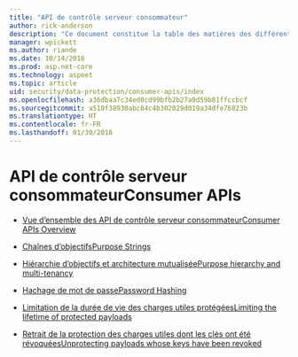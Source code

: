```yaml
---
title: "API de contrôle serveur consommateur"
author: rick-anderson
description: "Ce document constitue la table des matières des différentes rubriques relatives à la protection des données d’API consommateur ASP.NET Core."
manager: wpickett
ms.author: riande
ms.date: 10/14/2016
ms.prod: asp.net-core
ms.technology: aspnet
ms.topic: article
uid: security/data-protection/consumer-apis/index
ms.openlocfilehash: a36dbaa7c34ed0cd99bfb2b27a9d59b81ffccbcf
ms.sourcegitcommit: a510f38930abc84c4b302029d019a34dfe76823b
ms.translationtype: HT
ms.contentlocale: fr-FR
ms.lasthandoff: 01/30/2018
---
```

# <a name="consumer-apis"></a><span data-ttu-id="c101a-103">API de contrôle serveur consommateur</span><span class="sxs-lookup"><span data-stu-id="c101a-103">Consumer APIs</span></span>

* [<span data-ttu-id="c101a-104">Vue d’ensemble des API de contrôle serveur consommateur</span><span class="sxs-lookup"><span data-stu-id="c101a-104">Consumer APIs Overview</span></span>](overview.md)

* [<span data-ttu-id="c101a-105">Chaînes d’objectifs</span><span class="sxs-lookup"><span data-stu-id="c101a-105">Purpose Strings</span></span>](purpose-strings.md)

* [<span data-ttu-id="c101a-106">Hiérarchie d’objectifs et architecture mutualisée</span><span class="sxs-lookup"><span data-stu-id="c101a-106">Purpose hierarchy and multi-tenancy</span></span>](purpose-strings-multitenancy.md)

* [<span data-ttu-id="c101a-107">Hachage de mot de passe</span><span class="sxs-lookup"><span data-stu-id="c101a-107">Password Hashing</span></span>](password-hashing.md)

* [<span data-ttu-id="c101a-108">Limitation de la durée de vie des charges utiles protégées</span><span class="sxs-lookup"><span data-stu-id="c101a-108">Limiting the lifetime of protected payloads</span></span>](limited-lifetime-payloads.md)

* [<span data-ttu-id="c101a-109">Retrait de la protection des charges utiles dont les clés ont été révoquées</span><span class="sxs-lookup"><span data-stu-id="c101a-109">Unprotecting payloads whose keys have been revoked</span></span>](dangerous-unprotect.md)
